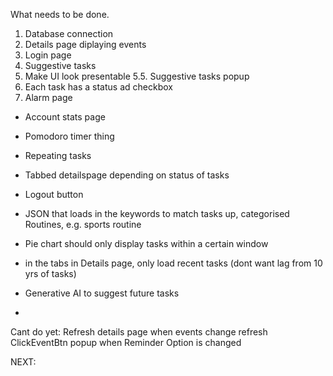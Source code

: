 ﻿What needs to be done.
1. Database connection
2. Details page diplaying events
3. Login page
4. Suggestive tasks
5. Make UI look presentable
5.5. Suggestive tasks popup
6. Each task has a status ad checkbox 
7. Alarm page
- Account stats page

- Pomodoro timer thing
- Repeating tasks
- Tabbed detailspage depending on status of tasks
- Logout button
- JSON that loads in the keywords to match tasks up, categorised Routines, e.g. sports routine
- Pie chart should only display tasks within a certain window
- in the tabs in Details page, only load recent tasks (dont want lag from 10 yrs of tasks)
- Generative AI to suggest future tasks
- 


Cant do yet:
Refresh details page when events change
refresh ClickEventBtn popup when Reminder Option is changed

NEXT:

